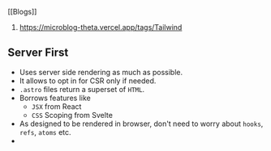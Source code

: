 [[Blogs]]

1. https://microblog-theta.vercel.app/tags/Tailwind


## Server First

- Uses server side rendering as much as possible.
- It allows to opt in for CSR only if needed.
- `.astro` files return a superset of `HTML`. 
- Borrows features like
	- `JSX` from React
	- `CSS` Scoping from Svelte
- As designed to be rendered in browser, don't need to worry about `hooks`, `refs`, `atoms` etc.
- 